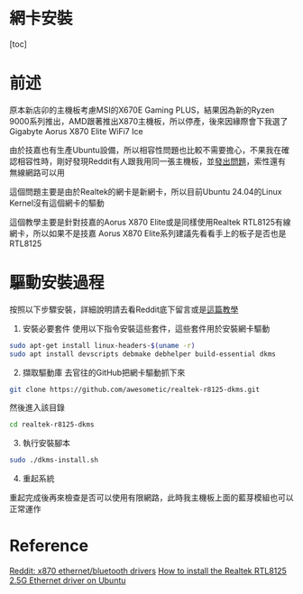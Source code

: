 # 網卡安裝

[toc]

# 前述
原本新店卯的主機板考慮MSI的X670E Gaming PLUS，結果因為新的Ryzen 9000系列推出，AMD跟著推出X870主機板，所以停產，後來因緣際會下我選了Gigabyte Aorus X870 Elite WiFi7 Ice

由於技嘉也有生產Ubuntu設備，所以相容性問題也比較不需要擔心，不果我在確認相容性時，剛好發現Reddit有人跟我用同一張主機板，並[發出問題]((https://www.reddit.com/r/linux4noobs/comments/1g6wyzb/x870_ethernetbluetooth_drivers/?rdt=64093))，索性還有無線網路可以用

這個問題主要是由於Realtek的網卡是新網卡，所以目前Ubuntu 24.04的Linux Kernel沒有這個網卡的驅動

這個教學主要是針對技嘉的Aorus X870 Elite或是同樣使用Realtek RTL8125有線網卡，所以如果不是技嘉 Aorus X870 Elite系列建議先看看手上的板子是否也是RTL8125

# 驅動安裝過程
按照以下步驟安裝，詳細說明請去看Reddit底下留言或是[這篇教學](https://pineboards.io/blogs/tutorials/how-to-install-the-realtek-rtl8125-2-5g-ethernet-driver-on-ubuntu)
1. 安裝必要套件
 使用以下指令安裝這些套件，這些套件用於安裝網卡驅動
 ```bash
 sudo apt-get install linux-headers-$(uname -r)
 sudo apt install devscripts debmake debhelper build-essential dkms
 ```

2. 擷取驅動庫
 去官往的GitHub把網卡驅動抓下來
 ```bash
 git clone https://github.com/awesometic/realtek-r8125-dkms.git
 ```
 然後進入該目錄
 ```bash
 cd realtek-r8125-dkms
 ```

3. 執行安裝腳本
 ```bash
 sudo ./dkms-install.sh
 ```

4. 重起系統

重起完成後再來檢查是否可以使用有限網路，此時我主機板上面的藍芽模組也可以正常運作


# Reference
[Reddit: x870 ethernet/bluetooth drivers](https://www.reddit.com/r/linux4noobs/comments/1g6wyzb/x870_ethernetbluetooth_drivers/?rdt=64093)
[How to install the Realtek RTL8125 2.5G Ethernet driver on Ubuntu](https://pineboards.io/blogs/tutorials/how-to-install-the-realtek-rtl8125-2-5g-ethernet-driver-on-ubuntu)

